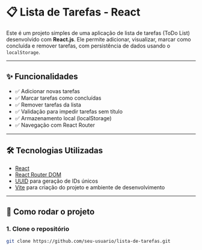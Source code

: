 # 📋 Lista de Tarefas - React

Este é um projeto simples de uma aplicação de lista de tarefas (ToDo List) desenvolvido com **React.js**. Ele permite adicionar, visualizar, marcar como concluída e remover tarefas, com persistência de dados usando o `localStorage`.

---

## ✨ Funcionalidades

- ✅ Adicionar novas tarefas
- ✅ Marcar tarefas como concluídas
- ✅ Remover tarefas da lista
- ✅ Validação para impedir tarefas sem título
- ✅ Armazenamento local (localStorage)
- ✅ Navegação com React Router

---

## 🛠 Tecnologias Utilizadas

- [React](https://reactjs.org/)
- [React Router DOM](https://reactrouter.com/)
- [UUID](https://www.npmjs.com/package/uuid) para geração de IDs únicos
- [Vite](https://vitejs.dev/) para criação do projeto e ambiente de desenvolvimento

---

## 🚀 Como rodar o projeto

### 1. Clone o repositório

```bash
git clone https://github.com/seu-usuario/lista-de-tarefas.git

